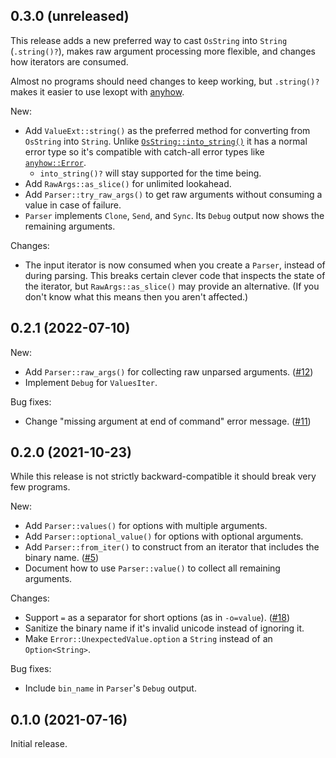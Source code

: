 ## 0.3.0 (unreleased)

This release adds a new preferred way to cast `OsString` into `String` (`.string()?`), makes raw argument processing more flexible, and changes how iterators are consumed.

Almost no programs should need changes to keep working, but `.string()?` makes it easier to use lexopt with [anyhow](https://docs.rs/anyhow).

New:

- Add `ValueExt::string()` as the preferred method for converting from `OsString` into `String`. Unlike [`OsString::into_string()`](https://doc.rust-lang.org/std/ffi/struct.OsString.html#method.into_string) it has a normal error type so it's compatible with catch-all error types like [`anyhow::Error`](https://docs.rs/anyhow/latest/anyhow/struct.Error.html).
  - `into_string()?` will stay supported for the time being.
- Add `RawArgs::as_slice()` for unlimited lookahead.
- Add `Parser::try_raw_args()` to get raw arguments without consuming a value in case of failure.
- `Parser` implements `Clone`, `Send`, and `Sync`. Its `Debug` output now shows the remaining arguments.

Changes:

- The input iterator is now consumed when you create a `Parser`, instead of during parsing. This breaks certain clever code that inspects the state of the iterator, but `RawArgs::as_slice()` may provide an alternative. (If you don't know what this means then you aren't affected.)

## 0.2.1 (2022-07-10)

New:

- Add `Parser::raw_args()` for collecting raw unparsed arguments. ([#12](https://github.com/blyxxyz/lexopt/issues/12))
- Implement `Debug` for `ValuesIter`.

Bug fixes:

- Change "missing argument at end of command" error message. ([#11](https://github.com/blyxxyz/lexopt/issues/11))

## 0.2.0 (2021-10-23)

While this release is not strictly backward-compatible it should break very few programs.

New:

- Add `Parser::values()` for options with multiple arguments.
- Add `Parser::optional_value()` for options with optional arguments.
- Add `Parser::from_iter()` to construct from an iterator that includes the binary name. ([#5](https://github.com/blyxxyz/lexopt/issues/5))
- Document how to use `Parser::value()` to collect all remaining arguments.

Changes:

- Support `=` as a separator for short options (as in `-o=value`). ([#18](https://github.com/blyxxyz/lexopt/issues/18))
- Sanitize the binary name if it's invalid unicode instead of ignoring it.
- Make `Error::UnexpectedValue.option` a `String` instead of an `Option<String>`.

Bug fixes:

- Include `bin_name` in `Parser`'s `Debug` output.

## 0.1.0 (2021-07-16)
Initial release.
